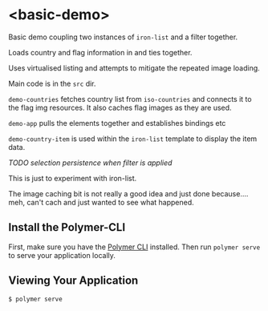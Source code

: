 # \<basic-demo\>

Basic demo coupling two instances of `iron-list` and a filter together.

Loads country and flag information in and ties together.

Uses virtualised listing and attempts to mitigate the repeated image loading.

Main code is in the `src` dir.

`demo-countries` fetches country list from `iso-countries` and connects it to the flag img resources. It also caches flag images as they are used.

`demo-app` pulls the elements together and establishes bindings etc

`demo-country-item` is used within the `iron-list` template to display the item data.

*TODO selection persistence when filter is applied*

This is just to experiment with iron-list.

The image caching bit is not really a good idea and just done because.... meh, can't cach and just wanted to see what happened.

## Install the Polymer-CLI

First, make sure you have the [Polymer CLI](https://www.npmjs.com/package/polymer-cli) installed. Then run `polymer serve` to serve your application locally.

## Viewing Your Application

```
$ polymer serve
```

